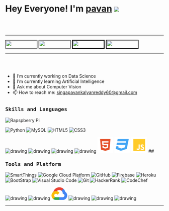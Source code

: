
# Hey Everyone! I'm [pavan](https://github.com/PAVAN143258) <img src="https://github.com/himanshusharma89/himanshusharma89/blob/master/Hi.gif" width="25px">
<br><br>
<hr>
<a href="https://www.linkedin.com/in/shinga-pavan-kalyan-reddy-8b23621bb/">
  <img src="https://img.shields.io/badge/Linkedin-0A66C2?style=for-the-badge&logo=Linkedin&logoColor=white" width="100" height=25" border="1"/></a>
 <a href="https://www.youtube.com/channel/UC9_upGOOaz1mvRFHO1FXfUg"><img src="https://th.bing.com/th/id/R.b068a8b70d490df4d504a328efe8fabd?rik=uvfIk1Hb5InuHA&riu=http%3a%2f%2f1.bp.blogspot.com%2f-1kV3I1wIOj4%2fTbce3PQr3jI%2fAAAAAAAABAQ%2fn-qyPmZwI18%2fs1600%2fyoutube-logo.jpg&ehk=VtiNkZxCij1o0hkJ%2fPRHSRjwUQrKkYWBP7v99gk4B1Q%3d&risl=&pid=ImgRaw&r=0" width="100" height="25" border="1"></a>
  <a href=""><img src="https://th.bing.com/th/id/OIP.Go2CQNhF_49tkKcpEl_sHQHaHZ?pid=ImgDet&rs=1" width="100" height="25" border="2"></a>
  <a href="https://twitter.com/ReddyShinga"><img src="https://th.bing.com/th/id/R.fb6ca24911710c6cc8355e4e1a574fc2?rik=erOGCNR4oREMXA&riu=http%3a%2f%2f1000logos.net%2fwp-content%2fuploads%2f2017%2f06%2fLogo-Twitter.jpg&ehk=CWjaAxmMAN774TK9cjhZMOaDU96b7oh4srAScg5nOf0%3d&risl=&pid=ImgRaw&r=0" width="100" height="25" border="2"></a>
            
<hr>                             

<br><br>
  
-  🔭 I’m currently working on Data Science 
-  🌱 I’m currently learning Artificial Intelligence
-  💬 Ask me about Computer Vision
-  📫 How to reach me: singapavankalyanreddy60@gmail.com
  
  
##
<h3><b><samp>Skills and Languages</samp></b></h3>

![Rapspberry Pi](https://img.shields.io/badge/Raspberry_pi-C51A4A?style=flat-square&logo=raspberry-pi&logoColor=white)

![Python](https://img.shields.io/badge/Python-3776AB?style=flat-square&logo=Python&logoColor=white)
![MySQL](https://img.shields.io/badge/MySQL-4479A1?style=flat-square&logo=MySQL&logoColor=white)
![HTML5](https://img.shields.io/badge/HTML5-E34F26?style=flat-square&logo=HTML5&logoColor=white)
![CSS3](https://img.shields.io/badge/CSS3-1572B6?style=flat-square&logo=CSS3&logoColor=white)


<span>
<img src="https://github.com/amandewatnitrr/amandewatnitrr/blob/main/imgs/c.svg" alt="drawing" width="50"/>
<img src="https://github.com/amandewatnitrr/amandewatnitrr/blob/main/imgs/raspberry-pi.svg" alt="drawing" width="50"/>
<img src="https://github.com/amandewatnitrr/amandewatnitrr/blob/main/imgs/python-5.svg" alt="drawing" width="50"/>
<img src="https://github.com/amandewatnitrr/amandewatnitrr/blob/main/imgs/mysql-6.svg" alt="drawing" width="50"/>
<img src="https://github.com/amandewatnitrr/amandewatnitrr/blob/main/imgs/html.svg" alt="drawing" width="50"/>
<img src="https://github.com/amandewatnitrr/amandewatnitrr/blob/main/imgs/css.svg" alt="drawing" width="50"/>
<img src="https://github.com/amandewatnitrr/amandewatnitrr/blob/main/imgs/javascript.svg" alt="drawing" width="50"/>

  </span>
##
<h3><b><samp>Tools and Platform</samp></b></h3>

![SmartThings](https://img.shields.io/badge/SmartThings-777BB4?style=flat-square&logo=SmartThings&logoColor=white)
![Google Cloud Platform](https://img.shields.io/badge/Google_Cloud-4285F4?style=flat-square&logo=google-cloud&logoColor=white)
![GitHub](https://img.shields.io/badge/GitHub-181717?style=flat-square&logo=github)
![Firebase](https://img.shields.io/badge/Firebase-ffcb2c?style=flat-square&logo=Firebase&logoColor=DD1100)
![Heroku](https://img.shields.io/badge/Heroku-430098?style=flat-square&logo=Heroku&logoColor=white)
![BootStrap](https://img.shields.io/badge/Bootstrap-7952B3?style=flat-square&logo=bootstrap&logoColor=white)
![Visual Studio Code](https://img.shields.io/badge/Visual_Studio_Code-007ACC?style=flat-square&logo=Visual-Studio-Code&logoColor=white)
![Git](https://img.shields.io/badge/Git-F05032?style=flat-square&logo=Git&logoColor=white)
![HackerRank](https://img.shields.io/badge/HackerRank-107C10?style=flat-square&logo=HackerRank&logoColor=black)
![CodeChef](https://img.shields.io/badge/CodeChef-5B4638?style=flat-square&logo=CodeChef&logoColor=white)
  
<span>
<img src="https://github.com/amandewatnitrr/amandewatnitrr/blob/main/imgs/bootstrap-5-1.svg" alt="drawing" width="50"/>
<img src="https://github.com/amandewatnitrr/amandewatnitrr/blob/main/imgs/git-icon.svg" alt="drawing" width="40"/>
<img src="https://github.com/amandewatnitrr/amandewatnitrr/blob/main/imgs/google-cloud-1.svg" alt="drawing" width="50"/>
<img src="https://github.com/amandewatnitrr/amandewatnitrr/blob/main/imgs/hackerrank.svg" alt="drawing" width="50"/>
<img src="https://github.com/amandewatnitrr/amandewatnitrr/blob/main/imgs/visual-studio-code.svg" alt="drawing" width="40"/>
<img src="https://github.com/amandewatnitrr/amandewatnitrr/blob/main/imgs/heroku-4.svg" alt="drawing" width="40"/>
</span>
<hr> 
<!---
PAVAN143258/PAVAN143258 is a ✨ special ✨ repository because its `README.md` (this file) appears on your GitHub profile.
You can click the Preview link to take a look at your changes.
--->
  
